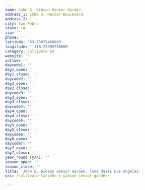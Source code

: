 ```yaml
---
name: John S. Gibson Senior Garden
address_1: 1500 S. Harbor Boulevard
address_2: ''
city: San Pedro
state: CA
zip: ''
phone: ''
latitude: '33.73079468000'
longitude: '-118.27995750000'
category: Cultivate LA
website: ''
active: ''
daycode1: ''
day1_open: ''
day1_close: ''
daycode2: ''
day2_open: ''
day2_close: ''
daycode3: ''
day3_open: ''
day3_close: ''
daycode4: ''
day4_open: ''
day4_close: ''
daycode5: ''
day5_open: ''
day5_close: ''
daycode6: ''
day6_open: ''
daycode7: ''
day7_open: ''
day7_close: ''
year_round (y/n): ''
season_open: ''
season_close: ''
title: 'John S. Gibson Senior Garden, Food Oasis Los Angeles'
uri: /cultivate-la/john-s-gibson-senior-garden/

---
```

